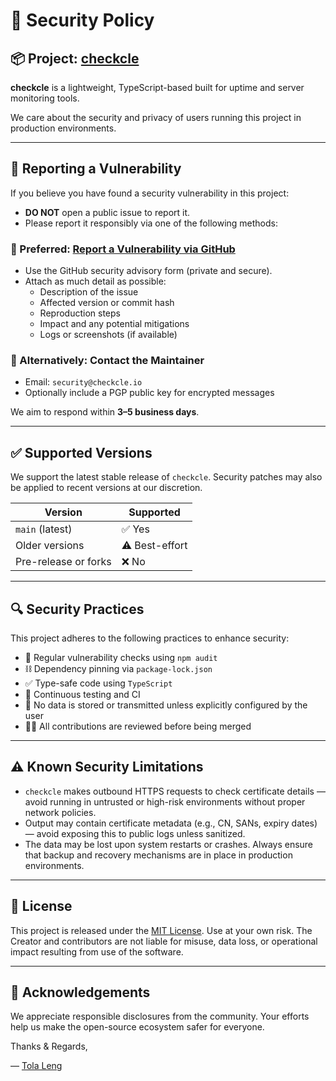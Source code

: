 # 🔐 Security Policy

## 📦 Project: [checkcle](https://github.com/operacle/checkcle)

**checkcle** is a lightweight, TypeScript-based built for uptime and server monitoring tools.

We care about the security and privacy of users running this project in production environments.

---

## 📣 Reporting a Vulnerability

If you believe you have found a security vulnerability in this project:

- **DO NOT** open a public issue to report it.
- Please report it responsibly via one of the following methods:

### 🔐 Preferred: [Report a Vulnerability via GitHub](https://github.com/operacle/checkcle/security/advisories/new)

- Use the GitHub security advisory form (private and secure).
- Attach as much detail as possible:
  - Description of the issue
  - Affected version or commit hash
  - Reproduction steps
  - Impact and any potential mitigations
  - Logs or screenshots (if available)

### 📧 Alternatively: Contact the Maintainer
- Email: `security@checkcle.io` 
- Optionally include a PGP public key for encrypted messages

We aim to respond within **3–5 business days**.

---

## ✅ Supported Versions

We support the latest stable release of `checkcle`. Security patches may also be applied to recent versions at our discretion.

| Version | Supported |
|---------|-----------|
| `main` (latest) | ✅ Yes |
| Older versions | ⚠️ Best-effort |
| Pre-release or forks | ❌ No |

---

## 🔍 Security Practices

This project adheres to the following practices to enhance security:

- 🔎 Regular vulnerability checks using `npm audit`
- ⛓️ Dependency pinning via `package-lock.json`
- ✅ Type-safe code using `TypeScript`
- 🧪 Continuous testing and CI
- 🔐 No data is stored or transmitted unless explicitly configured by the user
- 🧑‍💻 All contributions are reviewed before being merged

---

## ⚠️ Known Security Limitations

- `checkcle` makes outbound HTTPS requests to check certificate details — avoid running in untrusted or high-risk environments without proper network policies.
- Output may contain certificate metadata (e.g., CN, SANs, expiry dates) — avoid exposing this to public logs unless sanitized.
- The data may be lost upon system restarts or crashes. Always ensure that backup and recovery mechanisms are in place in production environments.

---

## 📄 License

This project is released under the [MIT License](./LICENSE). Use at your own risk. The Creator and contributors are not liable for misuse, data loss, or operational impact resulting from use of the software.

---

## 🙌 Acknowledgements

We appreciate responsible disclosures from the community. Your efforts help us make the open-source ecosystem safer for everyone.

Thanks & Regards,

— [Tola Leng](https://github.com/tolaleng)

